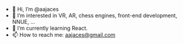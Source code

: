 - 👋  Hi, I’m @aajaces
- 👀  I’m interested in VR, AR, chess engines, front-end development, NNUE, ...
- 🌱  I’m currently learning React.
- 📫  How to reach me: aajaces@gmail.com
